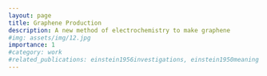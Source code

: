 ```yaml
---
layout: page
title: Graphene Production
description: A new method of electrochemistry to make graphene
#img: assets/img/12.jpg
importance: 1
#category: work
#related_publications: einstein1956investigations, einstein1950meaning
---
```


